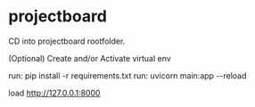 # projectboard

CD into projectboard rootfolder.

(Optional) Create and/or Activate virtual env

run: pip install -r requirements.txt
run: uvicorn main:app --reload

load http://127.0.0.1:8000